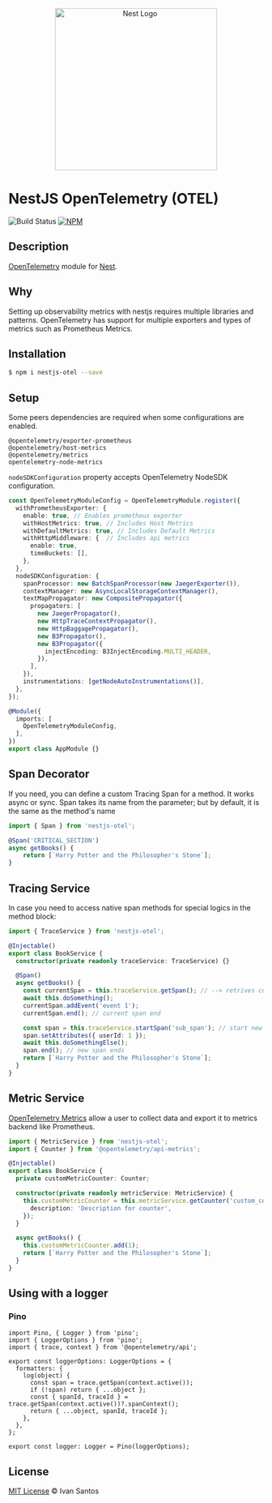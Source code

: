 <p align="center">
  <a href="http://nestjs.com/" target="blank"><img src="https://nestjs.com/img/logo_text.svg" width="320" alt="Nest Logo" /></a>
</p>

# NestJS OpenTelemetry (OTEL)

![Build Status](https://github.com/pragmaticivan/nestjs-otel/actions/workflows/nodejs.yml/badge.svg)
[![NPM](https://img.shields.io/npm/v/nestjs-otel.svg)](https://www.npmjs.com/package/nestjs-otel)
## Description

[OpenTelemetry](https://opentelemetry.io/) module for [Nest](https://github.com/nestjs/nest).

## Why

Setting up observability metrics with nestjs requires multiple libraries and patterns. OpenTelemetry has support for multiple exporters and types of metrics such as Prometheus Metrics.

## Installation

```bash
$ npm i nestjs-otel --save
```

## Setup

Some peers dependencies are required when some configurations are enabled.

```
@opentelemetry/exporter-prometheus
@opentelemetry/host-metrics
@opentelemetry/metrics
opentelemetry-node-metrics
```

`nodeSDKConfiguration` property accepts OpenTelemetry NodeSDK configuration.

```ts
const OpenTelemetryModuleConfig = OpenTelemetryModule.register({
  withPrometheusExporter: {
    enable: true, // Enables prometheus exporter
    withHostMetrics: true, // Includes Host Metrics
    withDefaultMetrics: true, // Includes Default Metrics
    withHttpMiddleware: {  // Includes api metrics
      enable: true,
      timeBuckets: [],
    },
  },
  nodeSDKConfiguration: {
    spanProcessor: new BatchSpanProcessor(new JaegerExporter()),
    contextManager: new AsyncLocalStorageContextManager(),
    textMapPropagator: new CompositePropagator({
      propagators: [
        new JaegerPropagator(),
        new HttpTraceContextPropagator(),
        new HttpBaggagePropagator(),
        new B3Propagator(),
        new B3Propagator({
          injectEncoding: B3InjectEncoding.MULTI_HEADER,
        }),
      ],
    }),
    instrumentations: [getNodeAutoInstrumentations()],
  },
});

@Module({
  imports: [
    OpenTelemetryModuleConfig,
  ],
})
export class AppModule {}
```

## Span Decorator

If you need, you can define a custom Tracing Span for a method. It works async or sync. Span takes its name from the parameter; but by default, it is the same as the method's name

```ts
import { Span } from 'nestjs-otel';

@Span('CRITICAL_SECTION')
async getBooks() {
    return [`Harry Potter and the Philosopher's Stone`];
}
```

## Tracing Service

In case you need to access native span methods for special logics in the method block:

```ts
import { TraceService } from 'nestjs-otel';

@Injectable()
export class BookService {
  constructor(private readonly traceService: TraceService) {}

  @Span()
  async getBooks() {
    const currentSpan = this.traceService.getSpan(); // --> retrives current span, comes from http or @Span
    await this.doSomething();
    currentSpan.addEvent('event 1');
    currentSpan.end(); // current span end

    const span = this.traceService.startSpan('sub_span'); // start new span
    span.setAttributes({ userId: 1 });
    await this.doSomethingElse();
    span.end(); // new span ends
    return [`Harry Potter and the Philosopher's Stone`];
  }
}
```

## Metric Service

[OpenTelemetry Metrics](https://www.npmjs.com/package/@opentelemetry/metrics) allow a user to collect data and export it to metrics backend like Prometheus.

```ts
import { MetricService } from 'nestjs-otel';
import { Counter } from '@opentelemetry/api-metrics';

@Injectable()
export class BookService {
  private customMetricCounter: Counter;

  constructor(private readonly metricService: MetricService) {
    this.customMetricCounter = this.metricService.getCounter('custom_counter', {
      description: 'Description for counter',
    });
  }

  async getBooks() {
    this.customMetricCounter.add(1);
    return [`Harry Potter and the Philosopher's Stone`];
  }
}
```

## Using with a logger

### Pino

```
import Pino, { Logger } from 'pino';
import { LoggerOptions } from 'pino';
import { trace, context } from '@opentelemetry/api';

export const loggerOptions: LoggerOptions = {
  formatters: {
    log(object) {
      const span = trace.getSpan(context.active());
      if (!span) return { ...object };
      const { spanId, traceId } = trace.getSpan(context.active())?.spanContext();
      return { ...object, spanId, traceId };
    },
  },
};

export const logger: Logger = Pino(loggerOptions);
```

## License

[MIT License](https://pragmaticivan.mit-license.org/) © Ivan Santos
